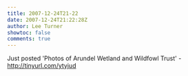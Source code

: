```yaml
---
title: 2007-12-24T21-22
date: 2007-12-24T21:22:28Z
author: Lee Turner
showtoc: false
comments: true
---
```


Just posted 'Photos of Arundel Wetland and Wildfowl Trust' - http://tinyurl.com/ytyjud

